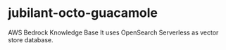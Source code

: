 # jubilant-octo-guacamole
AWS Bedrock Knowledge Base
It uses OpenSearch Serverless as vector store database.
